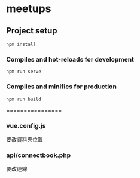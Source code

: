 # meetups

## Project setup
```
npm install
```

### Compiles and hot-reloads for development
```
npm run serve
```

### Compiles and minifies for production
```
npm run build
```
================

### vue.config.js 
要改資料夾位置

### api/connectbook.php 
要改連線